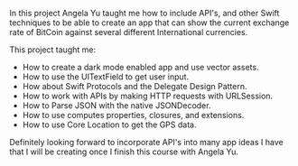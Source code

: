 In this project Angela Yu taught me how to include API's, and other Swift techniques to be able to create an app that can show the current exchange rate of BitCoin against several different International currencies.

This project taught me:
-	How to create a dark mode enabled app and use vector assets.
-	How to use the UITextField to get user input.
-	How about Swift Protocols and the Delegate Design Pattern.
-	How to work with APIs by making HTTP requests with URLSession.
-	How to Parse JSON with the native JSONDecoder.
-	How to use computes properties, closures, and extensions.
-	How to use Core Location to get the GPS data.

Definitely looking forward to incorporate API's into many app ideas I have that I will be creating once I finish this course with Angela Yu. 
